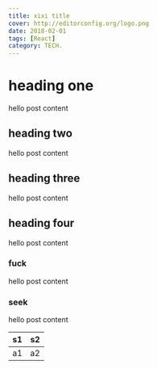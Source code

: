 ```yaml
---
title: xixi title
cover: http://editorconfig.org/logo.png
date: 2018-02-01
tags: [React]
category: TECH.
---
```


# heading one

hello post content

## heading two

hello post content

## heading three

hello post content

## heading four

hello post content

### fuck

hello post content

### seek

hello post content

| s1 | s2 |
| :--: | :--: |
| a1 | a2 |
